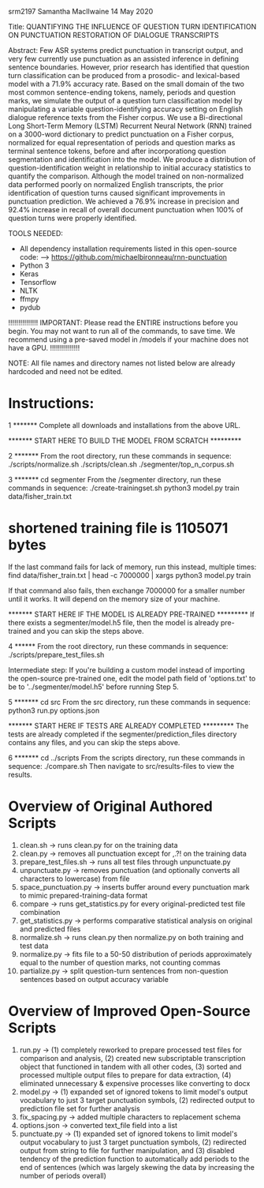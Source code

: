 srm2197
Samantha MacIlwaine
14 May 2020

Title:
QUANTIFYING THE INFLUENCE OF QUESTION TURN IDENTIFICATION ON PUNCTUATION RESTORATION OF DIALOGUE TRANSCRIPTS

Abstract:
Few ASR systems predict punctuation in transcript output, and very few currently use punctuation as an assisted inference in defining sentence boundaries. However, prior research has identified that question turn classification can be produced from a prosodic- and lexical-based model with a 71.9% accuracy rate. Based on the small domain of the two most common sentence-ending tokens, namely, periods and question marks, we simulate the output of a question turn classification model by manipulating a variable question-identifying accuracy setting on English dialogue reference texts from the Fisher corpus. We use a Bi-directional Long Short-Term Memory (LSTM) Recurrent Neural Network (RNN) trained on a 3000-word dictionary to predict punctuation on a Fisher corpus, normalized for equal representation of periods and question marks as terminal sentence tokens, before and after incorporationg question segmentation and identification into the model. We produce a distribution of question-identification weight in relationship to initial accuracy statistics to quantify the comparison. Although the model trained on non-normalized data performed poorly on normalized English transcripts, the prior identification of question turns caused significant improvements in punctuation prediction. We achieved a 76.9% increase in precision and 92.4% increase in recall of overall document punctuation when 100% of question turns were properly identified.

TOOLS NEEDED:
* All dependency installation requirements listed in this open-source code:
--> https://github.com/michaelbironneau/rnn-punctuation
* Python 3
* Keras
* Tensorflow
* NLTK
* ffmpy
* pydub


!!!!!!!!!!!!!!!
IMPORTANT: Please read the ENTIRE instructions before you begin.
You may not want to run all of the commands, to save time.
We recommend using a pre-saved model in /models if your machine does not have a GPU.
!!!!!!!!!!!!!!!

NOTE: All file names and directory names not listed below are already hardcoded and need not be edited.

Instructions:
===================================

1 *******
Complete all downloads and installations from the above URL.

******* START HERE TO BUILD THE MODEL FROM SCRATCH *********

2 *******
From the root directory, run these commands in sequence:
./scripts/normalize.sh
./scripts/clean.sh
./segmenter/top_n_corpus.sh

3 *******
cd segmenter
From the /segmenter directory, run these commands in sequence:
./create-trainingset.sh
python3 model.py train data/fisher_train.txt

# shortened training file is 1105071 bytes

If the last command fails for lack of memory, run this instead, multiple times:
find data/fisher_train.txt | head -c 7000000 | xargs python3 model.py train

If that command also fails, then exchange 7000000 for a smaller number until it works.
It will depend on the memory size of your machine.

******* START HERE IF THE MODEL IS ALREADY PRE-TRAINED *********
If there exists a segmenter/model.h5 file, then the model is already pre-trained and you can skip the steps above.

4 ******
From the root directory, run these commands in sequence:
./scripts/prepare_test_files.sh

Intermediate step: If you're building a custom model instead of importing the open-source pre-trained one, edit the model path field of 'options.txt' to be to '../segmenter/model.h5' before running Step 5.

5 *******
cd src
From the src directory, run these commands in sequence:
python3 run.py options.json

******* START HERE IF TESTS ARE ALREADY COMPLETED *********
The tests are already completed if the segmenter/prediction_files directory contains any files, and you can skip the steps above.

6 *******
cd ../scripts
From the scripts directory, run these commands in sequence:
./compare.sh
Then navigate to src/results-files to view the results.

Overview of Original Authored Scripts
=====================================

1. clean.sh -> runs clean.py for on the training data
2. clean.py -> removes all punctuation except for ,.?! on the training data
3. prepare_test_files.sh -> runs all test files through unpunctuate.py
4. unpunctuate.py -> removes punctuation (and optionally converts all characters to lowercase) from file
5. space_punctuation.py -> inserts buffer around every punctuation mark to mimic prepared-training-data format
6. compare -> runs get_statistics.py for every original-predicted test file combination
6. get_statistics.py -> performs comparative statistical analysis on original and predicted files
7. normalize.sh -> runs clean.py then normalize.py on both training and test data
8. normalize.py -> fits file to a 50-50 distribution of periods approximately equal to the number of question marks, not counting commas
9. partialize.py -> split question-turn sentences from non-question sentences based on output accuracy variable

Overview of Improved Open-Source Scripts
=========================================

1. run.py -> (1) completely reworked to prepare processed test files for comparison and analysis, (2) created new subscriptable transcription object that functioned in tandem with all other codes, (3) sorted and processed multiple output files to prepare for data extraction, (4) eliminated unnecessary & expensive processes like converting to docx
2. model.py -> (1) expanded set of ignored tokens to limit model's output vocabulary to just 3 target punctuation symbols, (2) redirected output to prediction file set for further analysis
3. fix_spacing.py -> added multiple characters to replacement schema
4. options.json -> converted text_file field into a list
5. punctuate.py -> (1) expanded set of ignored tokens to limit model's output vocabulary to just 3 target punctuation symbols, (2) redirected output from string to file for further manipulation, and (3) disabled tendency of the prediction function to automatically add periods to the end of sentences (which was largely skewing the data by increasing the number of periods overall)


